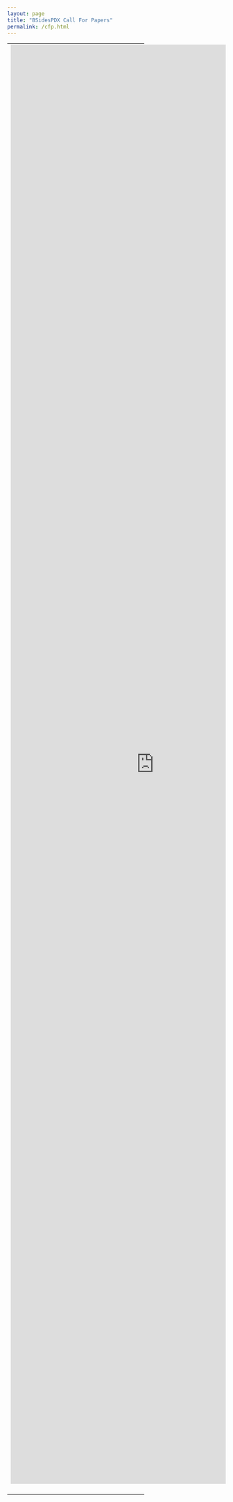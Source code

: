 ```yaml
---
layout: page
title: "BSidesPDX Call For Papers"
permalink: /cfp.html
---
```


<table xmlns="http://www.w3.org/1999/xhtml" cellspacing="0" class="sites-layout-name-one-column sites-layout-hbox"><tbody><tr><td class="sites-layout-tile sites-tile-name-content-1"><div dir="ltr"><div><div class="sites-embed-align-center-wrapping-off"><div class="sites-embed-border-off sites-embed sites-embed-full-width" style="width:220%;"><div class="sites-embed-object-title" style="display:none;">BSidesPDX Call For Papers</div><div class="sites-embed-content sites-embed-type-spreadsheet-form"><iframe src="https://docs.google.com/forms/d/e/1FAIpQLSe2ELw_TULY1PRjU7pFumAxyK-d0noh4HAIrZCmbU3jJzfU2g/viewform?embedded=true" width="100%" height="3310" title="BSidesPDX 2019 : Call For Papers" allowtransparency="true" frameborder="0" marginheight="0" marginwidth="0" id="2011040470"> </iframe></div></div></div></div><br /></div></td></tr></tbody></table>

